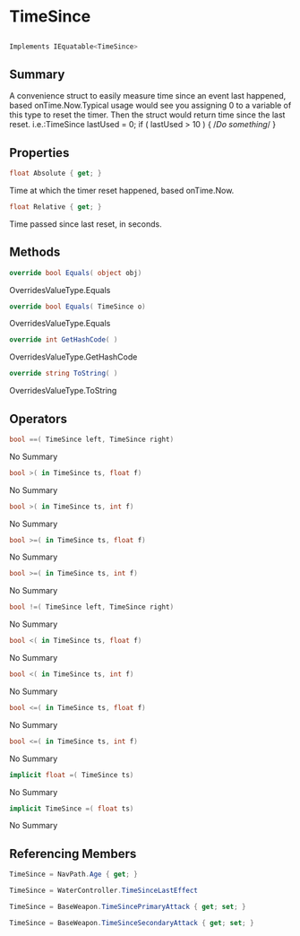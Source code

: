 # TimeSince

## 
```c#
Implements IEquatable<TimeSince>
```

## Summary

A convenience struct to easily measure time since an event last happened, based onTime.Now.Typical usage would see you assigning 0 to a variable of this type to reset the timer.
Then the struct would return time since the last reset. i.e.:TimeSince lastUsed = 0;
if ( lastUsed > 10 ) { /*Do something*/ }
## Properties

```c#
float Absolute { get; } 
```
Time at which the timer reset happened, based onTime.Now.
```c#
float Relative { get; } 
```
Time passed since last reset, in seconds.
## Methods

```c#
override bool Equals( object obj) 
```
OverridesValueType.Equals
```c#
override bool Equals( TimeSince o) 
```
OverridesValueType.Equals
```c#
override int GetHashCode( ) 
```
OverridesValueType.GetHashCode
```c#
override string ToString( ) 
```
OverridesValueType.ToString
## Operators

```c#
bool ==( TimeSince left, TimeSince right) 
```
No Summary
```c#
bool >( in TimeSince ts, float f) 
```
No Summary
```c#
bool >( in TimeSince ts, int f) 
```
No Summary
```c#
bool >=( in TimeSince ts, float f) 
```
No Summary
```c#
bool >=( in TimeSince ts, int f) 
```
No Summary
```c#
bool !=( TimeSince left, TimeSince right) 
```
No Summary
```c#
bool <( in TimeSince ts, float f) 
```
No Summary
```c#
bool <( in TimeSince ts, int f) 
```
No Summary
```c#
bool <=( in TimeSince ts, float f) 
```
No Summary
```c#
bool <=( in TimeSince ts, int f) 
```
No Summary
```c#
implicit float =( TimeSince ts) 
```
No Summary
```c#
implicit TimeSince =( float ts) 
```
No Summary
## Referencing Members

```c#
TimeSince = NavPath.Age { get; } 
```
```c#
TimeSince = WaterController.TimeSinceLastEffect
```
```c#
TimeSince = BaseWeapon.TimeSincePrimaryAttack { get; set; } 
```
```c#
TimeSince = BaseWeapon.TimeSinceSecondaryAttack { get; set; } 
```

